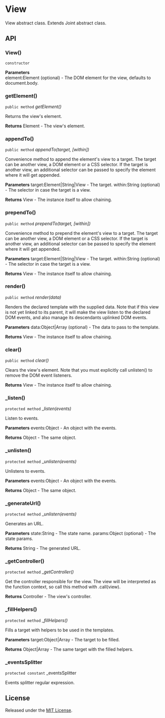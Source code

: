 # View

View abstract class.
Extends Joint abstract class.

## API

### View()
`constructor`

**Parameters**   
element:Element (optional) - The DOM element for the view, defaults to document.body.

### getElement()
`public method` _getElement()_

Returns the view's element.

**Returns**
Element - The view's element.

### appendTo()
`public method` _appendTo(target, [within])_

Convenience method to append the element's view to a target.
The target can be another view, a DOM element or a CSS selector.
If the target is another view, an additional selector can be passed to specify the element where it will get appended.

**Parameters**
target:Element|String|View - The target.
within:String (optional) - The selector in case the target is a view.

**Returns**
View - The instance itself to allow chaining.

### prependTo()
`public method` _prependTo(target, [within])_

Convenience method to prepend the element's view to a target.
The target can be another view, a DOM element or a CSS selector.
If the target is another view, an additional selector can be passed to specify the element where it will get appended.

**Parameters**
target:Element|String|View - The target.
within:String (optional) - The selector in case the target is a view.

**Returns**
View - The instance itself to allow chaining.

### render()
`public method` _render(data)_

Renders the declared template with the supplied data.
Note that if this view is not yet linked to its parent, it will make the view listen to the declared DOM events, and also manage its descendants uplinked DOM events.

**Parameters**
data:Object|Array (optional) - The data to pass to the template.

**Returns**
View - The instance itself to allow chaining.

### clear()
`public method` _clear()_

Clears the view's element.
Note that you must explicitly call unlisten() to remove the DOM event listeners.

**Returns**
View - The instance itself to allow chaining.

### _listen()
`protected method` __listen(events)_

Listen to events.

**Parameters**
events:Object - An object with the events.

**Returns**
Object - The same object.

### _unlisten()
`protected method` __unlisten(events)_

Unlistens to events.

**Parameters**
events:Object - An object with the events.

**Returns**
Object - The same object.

### _generateUrl()
`protected method` __unlisten(events)_

Generates an URL.

**Parameters**
state:String - The state name.
params:Object (optional) - The state params.

**Returns**
String - The generated URL.

### _getController()
`protected method` __getController()_

Get the controller responsible for the view.
The view will be interpreted as the function context, so call this method with .call(view).

**Returns**
Controller - The view's controller.

### _fillHelpers()
`protected method` __fillHelpers()_

Fills a target with helpers to be used in the templates.

**Parameters**
target:Object|Array - The target to be filled.

**Returns**
Object|Array - The same target with the filled helpers.

### _eventsSplitter
`protected constant` _eventsSplitter

Events splitter regular expression.

## License

Released under the [MIT License](http://www.opensource.org/licenses/mit-license.php).